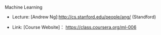 Machine Learning


* Lecture: [Andrew Ng]:http://cs.stanford.edu/people/ang/ (Standford)

* Link: [Course Website]： https://class.coursera.org/ml-006

